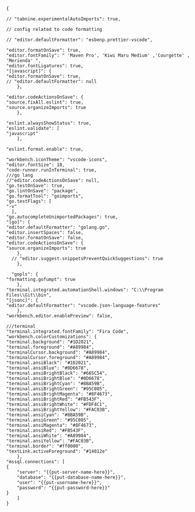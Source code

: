     {

    // "tabnine.experimentalAutoImports": true,

    // config related to code formatting

    // "editor.defaultFormatter": "esbenp.prettier-vscode",

    "editor.formatOnSave": true,
    "editor.fontFamily": " 'Maven Pro', 'Kiwi Maru Medium' ,'Courgette' , 'Merienda' ",
    "editor.fontLigatures": true,
    "[javascript]": {
    "editor.formatOnSave": true,
    // "editor.defaultFormatter": null
        },

    "editor.codeActionsOnSave": {
    "source.fixAll.eslint": true,
    "source.organizeImports": true
        },

    "eslint.alwaysShowStatus": true,
    "eslint.validate": [
    "javascript"
        ],

    "eslint.format.enable": true,

    "workbench.iconTheme": "vscode-icons",
    "editor.fontSize": 18,
    "code-runner.runInTerminal": true,
    ///go lang
    //"editor.codeActionsOnSave": null,
    "go.testOnSave": true,
    "go.lintOnSave": "package",
    "go.formatTool": "goimports",
    "go.testFlags": [
    "-v"
      ],
    "go.autocompleteUnimportedPackages": true,
    "[go]": {
    "editor.defaultFormatter": "golang.go",
    "editor.insertSpaces": false,
    "editor.formatOnSave": false,
    "editor.codeActionsOnSave": {
    "source.organizeImports": true
        },
      // "editor.suggest.snippetsPreventQuickSuggestions": true
        },

      "gopls": {
    "formatting.gofumpt": true
        },
    "terminal.integrated.automationShell.windows": "C:\\Program Files\\Git\\bin",
    "[jsonc]": {
    "editor.defaultFormatter": "vscode.json-language-features"
        },
    "workbench.editor.enablePreview": false,

    ///terminal
    "terminal.integrated.fontFamily": "Fira Code",
    "workbench.colorCustomizations": {
    "terminal.background": "#1D2021",
    "terminal.foreground": "#A89984",
    "terminalCursor.background": "#A89984",
    "terminalCursor.foreground": "#A89984",
    "terminal.ansiBlack": "#1D2021",
    "terminal.ansiBlue": "#0D6678",
    "terminal.ansiBrightBlack": "#665C54",
    "terminal.ansiBrightBlue": "#0D6678",
    "terminal.ansiBrightCyan": "#8BA59B",
    "terminal.ansiBrightGreen": "#95C085",
    "terminal.ansiBrightMagenta": "#8F4673",
    "terminal.ansiBrightRed": "#FB543F",
    "terminal.ansiBrightWhite": "#FDF4C1",
    "terminal.ansiBrightYellow": "#FAC03B",
    "terminal.ansiCyan": "#8BA59B",
    "terminal.ansiGreen": "#95C085",
    "terminal.ansiMagenta": "#8F4673",
    "terminal.ansiRed": "#FB543F",
    "terminal.ansiWhite": "#A89984",
    "terminal.ansiYellow": "#FAC03B",
    "terminal.border": "#ff0000",
    "textLink.activeForeground": "#14012e"
        },
    "mssql.connections": [
    {
        "server": "{{put-server-name-here}}",
        "database": "{{put-database-name-here}}",
        "user": "{{put-username-here}}",
        "password": "{{put-password-here}}"
    }
        ]
    }
